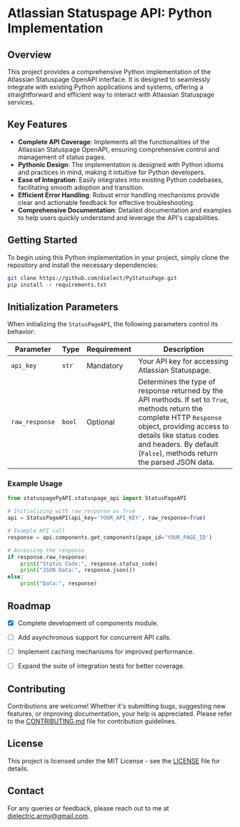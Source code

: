 # Atlassian Statuspage API: Python Implementation

## Overview

This project provides a comprehensive Python implementation of the Atlassian Statuspage OpenAPI interface. It is designed to seamlessly integrate with existing Python applications and systems, offering a straightforward and efficient way to interact with Atlassian Statuspage services.

## Key Features

- **Complete API Coverage**: Implements all the functionalities of the Atlassian Statuspage OpenAPI, ensuring comprehensive control and management of status pages.
- **Pythonic Design**: The implementation is designed with Python idioms and practices in mind, making it intuitive for Python developers.
- **Ease of Integration**: Easily integrates into existing Python codebases, facilitating smooth adoption and transition.
- **Efficient Error Handling**: Robust error handling mechanisms provide clear and actionable feedback for effective troubleshooting.
- **Comprehensive Documentation**: Detailed documentation and examples to help users quickly understand and leverage the API's capabilities.

## Getting Started

To begin using this Python implementation in your project, simply clone the repository and install the necessary dependencies:

```bash
git clone https://github.com/dielect/PyStatusPage.git
pip install -r requirements.txt
```
## Initialization Parameters

When initializing the `StatusPageAPI`, the following parameters control its behavior:

| Parameter     | Type    | Requirement  | Description |
|---------------|---------|--------------|-------------|
| `api_key`     | `str`   | Mandatory    | Your API key for accessing Atlassian Statuspage. |
| `raw_response`| `bool`  | Optional     | Determines the type of response returned by the API methods. If set to `True`, methods return the complete HTTP `Response` object, providing access to details like status codes and headers. By default (`False`), methods return the parsed JSON data. |

### Example Usage

```python
from statuspagePyAPI.statuspage_api import StatusPageAPI

# Initializing with raw_response as True
api = StatusPageAPI(api_key='YOUR_API_KEY', raw_response=True)

# Example API call
response = api.components.get_components(page_id='YOUR_PAGE_ID')

# Accessing the response
if response.raw_response:
    print("Status Code:", response.status_code)
    print("JSON Data:", response.json())
else:
    print("Data:", response)
```

## Roadmap

- [x] Complete development of components module.
- [ ] Add asynchronous support for concurrent API calls.
- [ ] Implement caching mechanisms for improved performance.
- [ ] Expand the suite of integration tests for better coverage.


## Contributing

Contributions are welcome! Whether it's submitting bugs, suggesting new features, or improving documentation, your help is appreciated. Please refer to the [CONTRIBUTING.md](CONTRIBUTING.md) file for contribution guidelines.

## License

This project is licensed under the MIT License - see the [LICENSE](LICENSE) file for details.

## Contact

For any queries or feedback, please reach out to me at dielectric.army@gmail.com.

